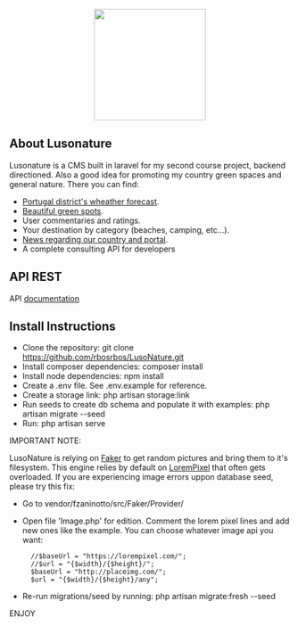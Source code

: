 <p align="center"><img src="http://rbos.pt/images/logo.svg" width="200"></p>

## About Lusonature

Lusonature is a CMS built in laravel for my second course project, backend directioned. Also a good idea for promoting my country green spaces and general nature. There you can find:

- [Portugal district's wheather forecast](http://rbos.pt/forecast).
- [Beautiful green spots](http://rbos.pt/place).
- User commentaries and ratings.
- Your destination by category (beaches, camping, etc...).
- [News regarding our country and portal](http://rbos.pt/news).
- A complete consulting API for developers


## API REST

API [documentation](http://rbos.pt/docs/)

## Install Instructions

- Clone the repository: git clone https://github.com/rbosrbos/LusoNature.git
- Install composer dependencies: composer install
- Install node dependencies: npm install
- Create a .env file. See .env.example for reference.
- Create a storage link: php artisan storage:link
- Run seeds to create db schema and populate it with examples: php artisan migrate --seed
- Run: php artisan serve

IMPORTANT NOTE:

LusoNature is relying on [Faker](https://github.com/fzaninotto/Faker) to get random pictures and bring them to it's filesystem.
This engine relies by default on [LoremPixel](https://lorempixel.com) that often gets overloaded.
If you are experiencing image errors uppon database seed, please try this fix:
- Go to vendor/fzaninotto/src/Faker/Provider/
- Open file 'Image.php' for edition. Comment the lorem pixel lines and add new ones like the example. You can choose whatever image api you want:

        //$baseUrl = "https://lorempixel.com/";
        //$url = "{$width}/{$height}/";
        $baseUrl = "http://placeimg.com/";
        $url = "{$width}/{$height}/any";

- Re-run migrations/seed by running: php artisan migrate:fresh --seed

ENJOY
